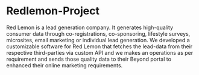 # Redlemon-Project
Red Lemon is a lead generation company. It generates high-quality consumer data through co-registrations, co-sponsoring, lifestyle surveys, microsites, email marketing or individual lead generation. We developed a customizable software for Red Lemon that fetches the lead-data from their respective third-parties via custom API and we makes an operations as per requirement and sends those quality data to their Beyond portal to enhanced their online marketing requirements.


